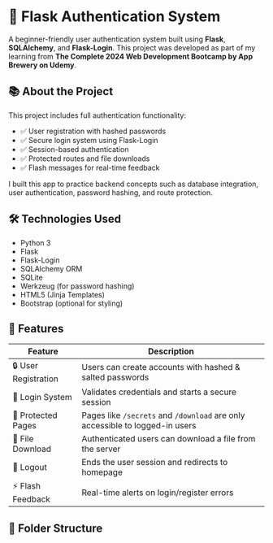 # 🔐 Flask Authentication System

A beginner-friendly user authentication system built using **Flask**, **SQLAlchemy**, and **Flask-Login**. This project was developed as part of my learning from **The Complete 2024 Web Development Bootcamp by App Brewery on Udemy**.

## 📚 About the Project

This project includes full authentication functionality:
- ✅ User registration with hashed passwords
- ✅ Secure login system using Flask-Login
- ✅ Session-based authentication
- ✅ Protected routes and file downloads
- ✅ Flash messages for real-time feedback

I built this app to practice backend concepts such as database integration, user authentication, password hashing, and route protection.

## 🛠️ Technologies Used

- Python 3
- Flask
- Flask-Login
- SQLAlchemy ORM
- SQLite
- Werkzeug (for password hashing)
- HTML5 (Jinja Templates)
- Bootstrap (optional for styling)

## 🚀 Features

| Feature                | Description                                                                 |
|------------------------|-----------------------------------------------------------------------------|
| 🔒 User Registration   | Users can create accounts with hashed & salted passwords                    |
| 🔐 Login System        | Validates credentials and starts a secure session                           |
| 🔑 Protected Pages     | Pages like `/secrets` and `/download` are only accessible to logged-in users |
| 📄 File Download       | Authenticated users can download a file from the server                     |
| 🔁 Logout              | Ends the user session and redirects to homepage                             |
| ⚡ Flash Feedback      | Real-time alerts on login/register errors                                   |

## 📂 Folder Structure

